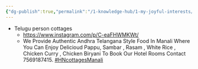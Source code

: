 ```yaml
---
{"dg-publish":true,"permalink":"/1-knowledge-hub/1-my-joyful-interests/travel/manali/","noteIcon":""}
---
```


- Telugu person cottages
	- https://www.instagram.com/p/C-eaFHWMKWt/
	- We Provide Authentic Andhra Telangana Style Food In Manali Where You Can Enjoy Delicioud Pappu, Sambar , Rasam , White Rice , Chicken Curry , Chicken Biryani To Book Our Hotel Rooms Contact 7569187415. [#HNcottagesManali](https://www.instagram.com/explore/tags/hncottagesmanali/)